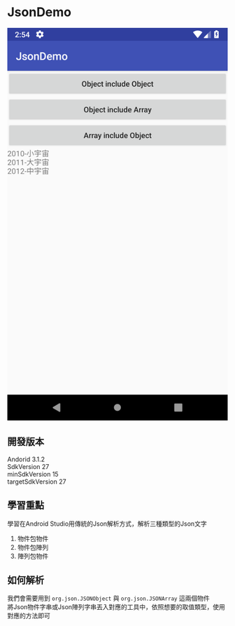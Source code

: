 # JsonDemo

![image](https://github.com/Jimison-TW/AndroidDemo02-JsonDemo/blob/master/device-2018-07-27-145410.png?raw=true)

## 開發版本
Andorid 3.1.2 </br>
SdkVersion 27 </br>
minSdkVersion 15 </br>
targetSdkVersion 27 </br>

## 學習重點
學習在Android Studio用傳統的Json解析方式，解析三種類型的Json文字
1. 物件包物件
2. 物件包陣列
3. 陣列包物件

## 如何解析
我們會需要用到 `org.json.JSONObject` 與 `org.json.JSONArray` 這兩個物件</br>
將Json物件字串或Json陣列字串丟入對應的工具中，依照想要的取值類型，使用對應的方法即可